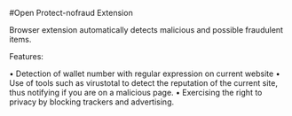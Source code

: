 
#Open Protect-nofraud Extension

Browser extension automatically detects malicious and possible fraudulent items.

Features:
 
•	Detection of wallet number with regular expression on current website
•	Use of tools such as virustotal to detect the reputation of the current site, thus notifying if you are on a malicious page.
•	Exercising the right to privacy by blocking trackers and advertising.
